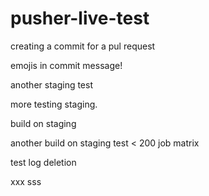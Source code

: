 # pusher-live-test

creating a commit for a pul request

emojis in commit message!


another staging test



more testing staging.

build on staging

another build on staging
test < 200 job matrix

test log deletion

xxx
sss
